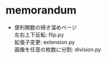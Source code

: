 # memorandum
- 便利関数の掃き溜めページ
<br> 左右上下反転: flip.py
<br> 拡張子変更: extension.py
<br> 画像を任意の枚数に分割: division.py
